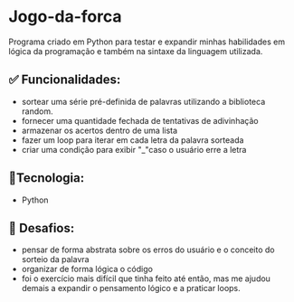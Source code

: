 # Jogo-da-forca
Programa criado em Python para testar e expandir minhas habilidades em lógica da programação e também na sintaxe da linguagem utilizada.

## ✅ Funcionalidades:
- sortear uma série pré-definida de palavras utilizando a biblioteca random.
- fornecer uma quantidade fechada de tentativas de adivinhação
- armazenar os acertos dentro de uma lista
- fazer um loop para iterar em cada letra da palavra sorteada
- criar uma condição para exibir "_"caso o usuário erre a letra

## 🔧Tecnologia:
- Python

## 🚀 Desafios:
- pensar de forma abstrata sobre os erros do usuário e o conceito do sorteio da palavra
- organizar de forma lógica o código
- foi o exercício mais difícil que tinha feito até então, mas me ajudou demais a expandir o pensamento lógico e a praticar loops. 


